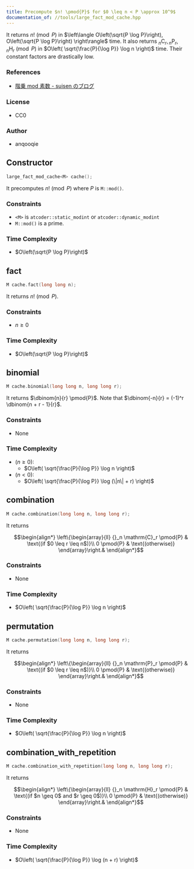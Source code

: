 ```yaml
---
title: Precompute $n! \pmod{P}$ for $0 \leq n < P \approx 10^9$
documentation_of: //tools/large_fact_mod_cache.hpp
---
```


It returns $n! \pmod{P}$ in $\left\langle O\left(\sqrt{P \log P}\right), O\left(\sqrt{P \log P}\right) \right\rangle$ time.
It also returns ${}_n \mathrm{C}_r, {}_n \mathrm{P}_r, {}_n \mathrm{H}_r \pmod{P}$ in $O\left( \sqrt{\frac{P}{\log P}} \log n \right)$ time.
Their constant factors are drastically low.

### References
- [階乗 mod 素数 - suisen のブログ](https://suisen-kyopro.hatenablog.com/entry/2023/11/22/201600)

### License
- CC0

### Author
- anqooqie

## Constructor
```cpp
large_fact_mod_cache<M> cache();
```

It precomputes $n! \pmod{P}$ where $P$ is `M::mod()`.

### Constraints
- `<M>` is `atcoder::static_modint` or `atcoder::dynamic_modint`
- `M::mod()` is a prime.

### Time Complexity
- $O\left(\sqrt{P \log P}\right)$

## fact
```cpp
M cache.fact(long long n);
```

It returns $n! \pmod{P}$.

### Constraints
- $n \geq 0$

### Time Complexity
- $O\left(\sqrt{P \log P}\right)$

## binomial
```cpp
M cache.binomial(long long n, long long r);
```

It returns $\dbinom{n}{r} \pmod{P}$.
Note that $\dbinom{-n}{r} = (-1)^r \dbinom{n + r - 1}{r}$.

### Constraints
- None

### Time Complexity
- ($n \geq 0$):
    - $O\left( \sqrt{\frac{P}{\log P}} \log n \right)$
- ($n < 0$):
    - $O\left( \sqrt{\frac{P}{\log P}} \log (\|n\| + r) \right)$

## combination
```cpp
M cache.combination(long long n, long long r);
```

It returns

$$\begin{align*}
\left\{\begin{array}{ll}
{}_n \mathrm{C}_r \pmod{P} & \text{(if $0 \leq r \leq n$)}\\
0 \pmod{P} & \text{(otherwise)}
\end{array}\right.&
\end{align*}$$

### Constraints
- None

### Time Complexity
- $O\left( \sqrt{\frac{P}{\log P}} \log n \right)$

## permutation
```cpp
M cache.permutation(long long n, long long r);
```

It returns

$$\begin{align*}
\left\{\begin{array}{ll}
{}_n \mathrm{P}_r \pmod{P} & \text{(if $0 \leq r \leq n$)}\\
0 \pmod{P} & \text{(otherwise)}
\end{array}\right.&
\end{align*}$$

### Constraints
- None

### Time Complexity
- $O\left( \sqrt{\frac{P}{\log P}} \log n \right)$

## combination_with_repetition
```cpp
M cache.combination_with_repetition(long long n, long long r);
```

It returns

$$\begin{align*}
\left\{\begin{array}{ll}
{}_n \mathrm{H}_r \pmod{P} & \text{(if $n \geq 0$ and $r \geq 0$)}\\
0 \pmod{P} & \text{(otherwise)}
\end{array}\right.&
\end{align*}$$

### Constraints
- None

### Time Complexity
- $O\left( \sqrt{\frac{P}{\log P}} \log (n + r) \right)$
